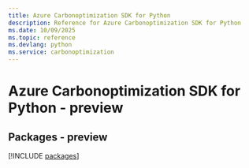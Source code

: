 ```yaml
---
title: Azure Carbonoptimization SDK for Python
description: Reference for Azure Carbonoptimization SDK for Python
ms.date: 10/09/2025
ms.topic: reference
ms.devlang: python
ms.service: carbonoptimization
---
```

# Azure Carbonoptimization SDK for Python - preview
## Packages - preview
[!INCLUDE [packages](carbonoptimization-index.md)]